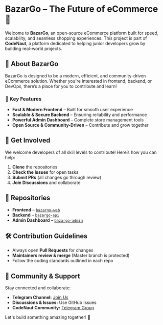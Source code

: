 # BazarGo – The Future of eCommerce 🚀

Welcome to **BazarGo**, an open-source eCommerce platform built for speed, scalability, and seamless shopping experiences. This project is part of **CodeNaut**, a platform dedicated to helping junior developers grow by building real-world projects.

## 🌟 About BazarGo
BazarGo is designed to be a modern, efficient, and community-driven eCommerce solution. Whether you're interested in frontend, backend, or DevOps, there’s a place for you to contribute and learn!

### 🔹 Key Features
- **Fast & Modern Frontend** – Built for smooth user experience
- **Scalable & Secure Backend** – Ensuring reliability and performance
- **Powerful Admin Dashboard** – Complete store management tools
- **Open Source & Community-Driven** – Contribute and grow together

## 🚀 Get Involved
We welcome developers of all skill levels to contribute! Here’s how you can help:
1. **Clone** the repositories
2. **Check the Issues** for open tasks
3. **Submit PRs** (all changes go through review)
4. **Join Discussions** and collaborate

## 📂 Repositories
- **Frontend** – [`bazargo-web`](https://github.com/CodeNaut-BazarGo/bazargo-web)
- **Backend** – [`bazargo-api`](https://github.com/CodeNaut-BazarGo/bazargo-api)
- **Admin Dashboard** – [`bazargo-admin`](https://github.com/CodeNaut-BazarGo/bazargo-admin)

## 🛠 Contribution Guidelines
- Always open **Pull Requests** for changes
- **Maintainers review & merge** (Master branch is protected)
- Follow the coding standards outlined in each repo

## 💬 Community & Support
Stay connected and collaborate:
- **Telegram Channel:** [Join Us](https://t.me/codenaut)
- **Discussions & Issues:** Use GitHub Issues
- **CodeNaut Community:** [Telegram Group](https://t.me/codenaut_community)

Let's build something amazing together! 🚀

